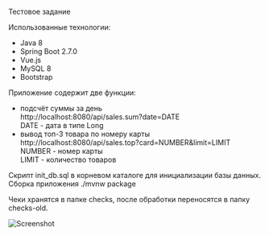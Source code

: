 Тестовое задание

Использованные технологии:
- Java 8
- Spring Boot 2.7.0
- Vue.js
- MySQL 8
- Bootstrap

Приложение содержит две функции:
- подсчёт суммы за день<br/>
  http://localhost:8080/api/sales.sum?date=DATE<br/>
  DATE - дата в типе Long<br/>
- вывод топ-3 товара по номеру карты<br/>
  http://localhost:8080/api/sales.top?card=NUMBER&limit=LIMIT<br/>
  NUMBER - номер карты<br/>
  LIMIT - количество товаров<br/>

Скрипт init_db.sql в корневом каталоге для инициализации базы данных.
Сборка приложения ./mvnw package

Чеки хранятся в папке checks, после обработки переносятся в папку checks-old.

![Screenshot](https://user-images.githubusercontent.com/97829657/174144483-3e325798-50b1-4c59-b6ae-3789f80c942a.png)
